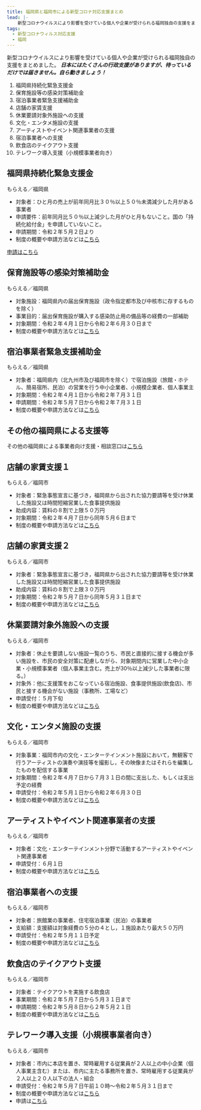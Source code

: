 ```yaml
---
title: 福岡県と福岡市による新型コロナ対応支援まとめ
lead: |-
    新型コロナウイルスにより影響を受けている個人や企業が受けられる福岡独自の支援をまとめました。
tags:
  - 新型コロナウィルス対応支援
  - 福岡
---
```

新型コロナウイルスにより影響を受けている個人や企業が受けられる福岡独自の支援をまとめました。
***日本にはたくさんの行政支援がありますが、待っているだけでは届きません。自ら動きましょう！***

1. 福岡県持続化緊急支援金
1. 保育施設等の感染対策補助金
1. 宿泊事業者緊急支援補助金
1. 店舗の家賃支援
1. 休業要請対象外施設への支援
1. 文化・エンタメ施設の支援
1. アーティストやイベント関連事業者の支援
1. 宿泊事業者への支援
1. 飲食店のテイクアウト支援
1. テレワーク導入支援（小規模事業者向き）


## 福岡県持続化緊急支援金

もらえる／福岡県

<panel text="個人事業主" number="25" unit="万円" note="最大"></panel>

<panel text="法人" number="100" unit="万円" note="最大"></panel>

- 対象者：ひと月の売上が前年同月比３０％以上５０％未満減少した月がある事業者
- 申請要件：前年同月比５０％以上減少した月がひと月もないこと。国の「持続化給付金」を申請していないこと。
- 申請期間：令和２年５月２日より
- 制度の概要や申請方法などは[こちら](https://www.pref.fukuoka.lg.jp/contents/kinkyushienkin.html)

[申請はこちら](https://www.kinkyushienkin.pref.fukuoka.lg.jp/s/RegisterEmail)

## 保育施設等の感染対策補助金

もらえる／福岡県

<panel text="１施設あたり" number="15" unit="万円" note="補助率10/10"></panel>

- 対象施設：福岡県内の届出保育施設（政令指定都市及び中核市に存するものを除く）
- 事業目的：届出保育施設が購入する感染防止用の備品等の経費の一部補助
- 対象期間：令和２年４月１日から令和２年６月３０日まで
- 制度の概要や申請方法などは[こちら](https://www.pref.fukuoka.lg.jp/contents/hoiku-corona-hojokin.html)

## 宿泊事業者緊急支援補助金

もらえる／福岡県

<panel text="客室数５室以上のホテル等" number="50" unit="万円" note="最大"></panel>

<panel text="客室数４室以下のホテル等" number="20" unit="万円" note="最大"></panel>

<panel text="民泊" number="10" unit="万円" note="最大"></panel>

- 対象者：福岡県内（北九州市及び福岡市を除く）で宿泊施設（旅館・ホテル、簡易宿所、民泊）の営業を行う中小企業者、小規模企業者、個人事業主
- 対象期間：令和２年４月１日から令和２年７月３１日
- 申請期間：令和２年５月７日から令和２年７月３１日
- 制度の概要や申請方法などは[こちら](https://www.pref.fukuoka.lg.jp/contents/fuku-hojo.html)

## その他の福岡県による支援等

その他の福岡県による事業者向け支援・相談窓口は[こちら](https://www.pref.fukuoka.lg.jp/contents/covid-19-support-corporation.html)

## 店舗の家賃支援１

もらえる／福岡市

<panel text="４月７日から５月６日まで" number="50" unit="万円" note="上限"></panel>

- 対象者：緊急事態宣言に基づき，福岡県から出された協力要請等を受け休業した施設又は時間短縮営業した食事提供施設
- 助成内容：賃料の８割で上限５０万円
- 対象期間：令和２年４月７日から同年５月６日まで
- 制度の概要や申請方法などは[こちら](https://www.city.fukuoka.lg.jp/keizai/kokusaikeizai/business/cotenpo.html)

## 店舗の家賃支援２

もらえる／福岡市

<panel text="５月７日から同年５月３１日まで" number="30" unit="万円" note="上限"></panel>

- 対象者：緊急事態宣言に基づき，福岡県から出された協力要請等を受け休業した施設又は時間短縮営業した食事提供施設
- 助成内容：賃料の８割で上限３０万円
- 対象期間：令和２年５月７日から同年５月３１日まで
- 制度の概要や申請方法などは[こちら](https://www.city.fukuoka.lg.jp/keizai/kokusaikeizai/business/cotenpo.html)

## 休業要請対象外施設への支援

もらえる／福岡市

<panel text="個人事業主" number="10" unit="万円" note="一律"></panel>

<panel text="法人" number="15" unit="万円" note="一律"></panel>

- 対象者：休止を要請しない施設一覧のうち、市民と直接的に接する機会が多い施設を、市民の安全対策に配慮しながら、対象期間内に営業した中小企業・小規模事業者（個人事業主含む。売上が30％以上減少した事業者に限る。）
- 対象外：他に支援策をおこなっている宿泊施設、食事提供施設(飲食店)、市民と接する機会がない施設（事務所、工場など）
- 申請受付：５月下旬
- 制度の概要や申請方法などは[こちら](https://www.city.fukuoka.lg.jp/keizai/r-support/business/kyugyoyoseigai.html)

## 文化・エンタメ施設の支援

もらえる／福岡市

<panel number="50" unit="万円" note="上限"></panel>

- 対象事業：福岡市内の文化・エンターテインメント施設において，無観客で行うアーティストの演奏や演技等を撮影し，その映像またはそれらを編集したものを配信する事業
- 対象期間：令和２年４月７日から７月３１日の間に支出した、もしくは支出予定の経費
- 申請受付：令和２年５月１日から令和２年６月３０日
- 制度の概要や申請方法などは[こちら](https://www.city.fukuoka.lg.jp/keizai/contents/business/coce.html)

## アーティストやイベント関連事業者の支援

もらえる／福岡市

<panel text="１作品につき" number="50" unit="万円" note="最大"></panel>

- 対象者：文化・エンターテインメント分野で活動するアーティストやイベント関連事業者
- 申請受付：６月１日
- 制度の概要や申請方法などは[こちら](https://www.city.fukuoka.lg.jp/keizai/contents/health/coce2.html)

## 宿泊事業者への支援

もらえる／福岡市

<panel text="客室数5室以下" number="10" unit="万円" note="最大"></panel>

<panel text="客室数6~10室" number="20" unit="万円" note="最大"></panel>

<panel text="客室数11室以上" number="50" unit="万円" note="最大"></panel>

- 対象者：旅館業の事業者、住宅宿泊事業（民泊）の事業者
- 支給額：支援額は対象経費の５分の４とし，１施設あたり最大５０万円
- 申請受付：令和２年５月１１日予定
- 制度の概要や申請方法などは[こちら](https://www.city.fukuoka.lg.jp/keizai/kankou-s/business/coskhk.html)

## 飲食店のテイクアウト支援

もらえる／福岡市

<panel number="10" unit="万円" ></panel>

- 対象者：テイクアウトを実施する飲食店
- 事業期間：令和２年５月７日から５月３１日まで
- 申請期間：令和２年５月８日から２年５月２１日
- 制度の概要や申請方法などは[こちら](https://www.city.fukuoka.lg.jp/keizai/shukyaku/health/chiikinoinsyokutenwosasaerutakeoutshien.html)

## テレワーク導入支援（小規模事業者向き）

もらえる／福岡市

<panel number="50" unit="万円" note="最大"></panel>

- 対象者：市内に本店を置き、常時雇用する従業員が２人以上の中小企業（個人事業主含む）または、市内に主たる事務所を置き、常時雇用する従業員が２人以上２０人以下の法人・組合
- 申請受付：令和２年５月７日午前１０時～令和２年５月３１日まで
- 制度の概要や申請方法などは[こちら](https://www.city.fukuoka.lg.jp/keizai/k-yuchi/business/tele.html)
- 申請は[こちら](https://form.run/@fukuoka-city-telework-1st)
